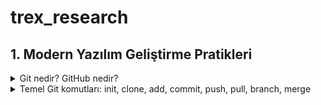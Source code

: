 # trex_research

## 1. Modern Yazılım Geliştirme Pratikleri

<details>

<summary>Git nedir? GitHub nedir?</summary>

### Git nedir?

* Git, versiyon kontrol sistemidir.

* Yazılım projelerinde yapılan değişiklikleri kaydetmek, takip etmek ve gerektiğinde eski sürümlere dönebilmek için kullanılır.

* Tek kişi de kullanabilir ama özellikle ekip çalışmalarında çok faydalıdır.

* Bir nevi “projenin zaman makinesi” gibidir. Kodun hangi aşamalardan geçtiğini, kim ne değiştirdiğini görebilirsin.

#### Örneğin:
Bir dosyada değişiklik yaptığında Git bu değişiklikleri kaydeder. Daha sonra bu değişiklikleri “commit” adı verilen paketler halinde saklarsın. İstediğinde eski commitlere geri dönebilirsin.

### GitHub nedir?

* GitHub, Git ile yönetilen projeleri internette barındırmaya yarayan bir platformdur.

* Git’i kendi bilgisayarında kullanabilirsin, ama projeni başkalarıyla paylaşmak ya da ortak geliştirmek istediğinde GitHub devreye girer.

* GitHub sayesinde kodunu uzaktan yedekleyebilir, ekip arkadaşlarınla paylaşabilir, açık kaynak projelere katkı yapabilirsin.

* Ayrıca GitHub, Git’e ek olarak hata takip sistemi, proje yönetim araçları, wiki gibi ek özellikler sunar.

#### Özet:

* Git: Kodunun versiyonlarını yönetmeni sağlayan araç.

* GitHub: Git ile oluşturduğun projeleri paylaşabileceğin, işbirliği yapabileceğin çevrim içi platform. 

</details>


<details>

<summary>Temel Git komutları: init, clone, add, commit, push, pull, branch, merge</summary>


### Git İnit Nedir:

* Git komutlarından biridir klasörleri Git deposuna dönüştürmek için kullanılır

#### Örneğin:
Bir uygulama klasörü oluşturdun.Bu klasör şuan normal bir klasör.Bu klasörü Git ile takip etmek için GİT İNİT komutu çalıştırdın.Bu klasör artık GİT Deposu haline geldi


### Git Clone Nedir:

* Git Clone bir projeye sıfırdan başlamak yerine var olan bir projeyi geçmişiyle birlikte elinde olmasını sağlar.

#### Örneğin:
Arkadaşının GitHub´daki projesi ´´LogIn Ekranı Sistemi´´ olsun. Sen Git Clone kullandığında bu proje tamamen senin bilgisayarına kopyalanır. Dosyalar,projenin geçmişi de sana gelir. Bu proje artık senin bilgisayarında da bir GİT deposudur. Sende değişiklik yapıp GitHub´a geri gönderebilirsin.


### Git Add Nedir:

* Git’te bir değişikliği “staging area”ya eklemek için kullanılan komuttur. Git, dosyalardaki değişiklikleri doğrudan kaydetmez. Önce hangi değişiklikleri commit yapacağını belirtmek gerekir.

#### Örneğin:
Projene ´´notlar.txt´´ adında bir proje ekledin bu dosya üzerine birkaç satır yazı yazdın Git Add komutunu kullanarak Git’e “Bu dosyayı takip et ve sonraki commit’e ekle” demiş oluyorsun.


### Git Commit Nedir:

* Git Commit, proje gelişimini adım adım kaydeden,geçmişi kaydeden bir komuttur.

#### Örneğin:
Bir proje dosyası içinde ´´anasayfa.html´´ dosyasını oluşturdun ve içine bazı bilgilerde ekledin önce Git Add komutu ile bu projeyi takip listesine ekledin, ardından Git Commit komuuutunu kullandığında, bu değişiklik artık Git deposuna kalıcı olarak kaydedilmiş olur 

  
### Git Push Nedir:

* Git push, kendi bilgisayarında yaptığın Commitleri başkalarının da görebileceği merkezi bir depoya aktarma işlemidir. Genellikle bu merkezi depo GitHub, GitLab veya Bitbucket gibi platformlarda bulunur.

#### Örneğin:
Bilgisayarda Main, Develop, Admin-Panel gibi dallar var hepsini Git İnit deposuna göndermeni ve herkesin görmesini sağlıyor


### Git Pull Nedir:

*Başka bir depodaki Git Hub çalışmalarını kendi çalışma alanına çeken bir komuttur.

#### Örneğin:
Aynı projeyi yapan iki kullanıcı den biri projede bir değişiklik yaptı ve başka bir depoya gönderdi diğer kullanıcının şuan bu projesi güncel değil Git Pull yapıp diğer depodaki güncel kodları kendi kodlarıyla birleştirerek Git Pull yapmış oldu.


### Git Branch Nedir:

* Bir projenin ana hattından ayrılarak bağımsız bir geliştirme alanı açmanı sağlar.Böylece yeni özellikler ekleyebilir, hata düzeltebilir veya denemeler yapabilirsin.

#### Örneğin:
İki kullanıcıdan biri Admin-Panel de diğeri Kullanıcı-Profili dalında çalışıyor ikiside çalışmayı bitirince Main dalında birleştirerek Git Branch yaptılar.


### Git Merge Nedir:
Bir branch de yapılan değişikleri alıp başka branch´le birleştiren komuttur.

#### Örneğin:
Bir kullanıcı e-ticaret projesinde çalışıyor kullanıcı Arama-Fonksiyonu dalında bir arama özelliği geliştirdi önce kendi dalında tüm testleri yaptı, her şeyin düzgün çalıştığını emin oldu artık bu özelliğin tüm projeye eklenmesi gerekiyor Git Merge ile Arama-Fonksiyonu dalını main ile birleştirdi.: Artık ana dalda kullanıcılar ürün araması yapabilir, kullanıcının geliştirdiğin değişiklikler tüm ekip için kullanılabilir hale gelir.

</details>


















